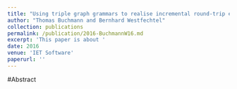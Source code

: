 ```yaml
---
title: "Using triple graph grammars to realise incremental round-trip engineering"
author: "Thomas Buchmann and Bernhard Westfechtel"
collection: publications
permalink: /publication/2016-BuchmannW16.md
excerpt: 'This paper is about '
date: 2016
venue: 'IET Software'
paperurl: ''
---
```


#Abstract
